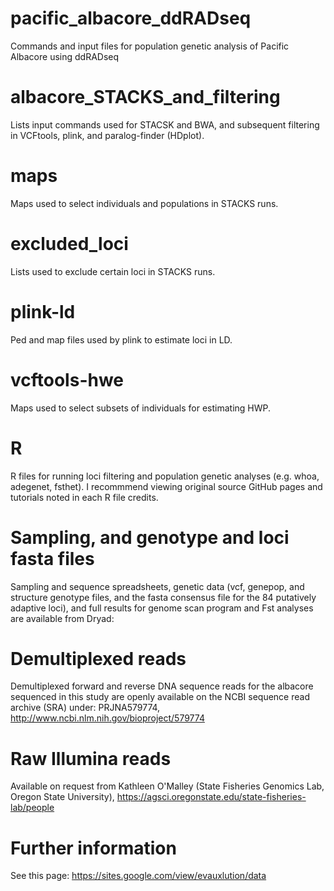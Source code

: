 # pacific_albacore_ddRADseq
Commands and input files for population genetic analysis of Pacific Albacore using ddRADseq

# albacore_STACKS_and_filtering
Lists input commands used for STACSK and BWA, and subsequent filtering in VCFtools, plink, and paralog-finder (HDplot).

# maps
Maps used to select individuals and populations in STACKS runs.

# excluded_loci
Lists used to exclude certain loci in STACKS runs.

# plink-ld
Ped and map files used by plink to estimate loci in LD.

# vcftools-hwe
Maps used to select subsets of individuals for estimating HWP.

# R
R files for running loci filtering and population genetic analyses (e.g. whoa, adegenet, fsthet). I recommmend viewing original source GitHub pages and tutorials noted in each R file credits.

# Sampling, and genotype and loci fasta files
Sampling and sequence spreadsheets, genetic data (vcf, genepop, and structure genotype files, and the fasta consensus file for the 84 putatively adaptive loci), and full results for genome scan program and Fst analyses are available from Dryad: 

# Demultiplexed reads
Demultiplexed forward and reverse DNA sequence reads for the albacore sequenced in this study are openly available on the NCBI sequence read archive (SRA) under: PRJNA579774, http://www.ncbi.nlm.nih.gov/bioproject/579774

# Raw Illumina reads
Available on request from Kathleen O'Malley (State Fisheries Genomics Lab, Oregon State University), https://agsci.oregonstate.edu/state-fisheries-lab/people

# Further information
See this page: https://sites.google.com/view/evauxlution/data
